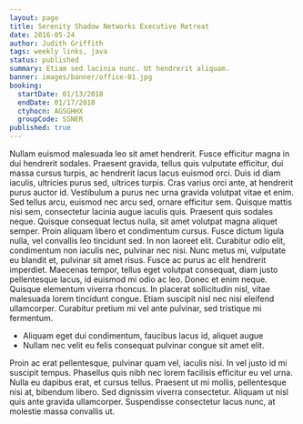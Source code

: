 ```yaml
---
layout: page
title: Serenity Shadow Networks Executive Retreat
date: 2016-05-24
author: Judith Griffith
tags: weekly links, java
status: published
summary: Etiam sed lacinia nunc. Ut hendrerit aliquam.
banner: images/banner/office-01.jpg
booking:
  startDate: 01/13/2018
  endDate: 01/17/2018
  ctyhocn: AGSGHHX
  groupCode: SSNER
published: true
---
```

Nullam euismod malesuada leo sit amet hendrerit. Fusce efficitur magna in dui hendrerit sodales. Praesent gravida, tellus quis vulputate efficitur, dui massa cursus turpis, ac hendrerit lacus lacus euismod orci. Duis id diam iaculis, ultricies purus sed, ultrices turpis. Cras varius orci ante, at hendrerit purus auctor id. Vestibulum a purus nec urna gravida volutpat vitae et enim. Sed tellus arcu, euismod nec arcu sed, ornare efficitur sem. Quisque mattis nisi sem, consectetur lacinia augue iaculis quis. Praesent quis sodales neque. Quisque consequat lectus nulla, sit amet volutpat magna aliquet semper.
Proin aliquam libero et condimentum cursus. Fusce dictum ligula nulla, vel convallis leo tincidunt sed. In non laoreet elit. Curabitur odio elit, condimentum non iaculis nec, pulvinar nec nisi. Nunc metus mi, vulputate eu blandit et, pulvinar sit amet risus. Fusce ac purus ac elit hendrerit imperdiet. Maecenas tempor, tellus eget volutpat consequat, diam justo pellentesque lacus, id euismod mi odio ac leo. Donec et enim neque. Quisque elementum viverra rhoncus. In placerat sollicitudin nisl, vitae malesuada lorem tincidunt congue. Etiam suscipit nisl nec nisi eleifend ullamcorper. Curabitur pretium mi vel ante pulvinar, sed tristique mi fermentum.

* Aliquam eget dui condimentum, faucibus lacus id, aliquet augue
* Nullam nec velit eu felis consequat pulvinar congue sit amet elit.

Proin ac erat pellentesque, pulvinar quam vel, iaculis nisi. In vel justo id mi suscipit tempus. Phasellus quis nibh nec lorem facilisis efficitur eu vel urna. Nulla eu dapibus erat, et cursus tellus. Praesent ut mi mollis, pellentesque nisi at, bibendum libero. Sed dignissim viverra consectetur. Aliquam ut nisl quis ante gravida ullamcorper. Suspendisse consectetur lacus nunc, at molestie massa convallis ut.
